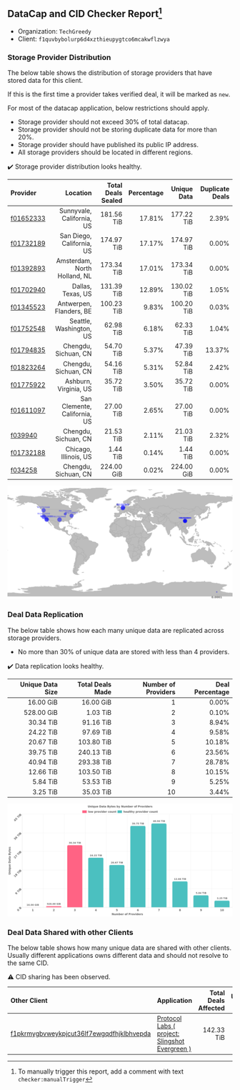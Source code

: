 ## DataCap and CID Checker Report[^1]
 - Organization: `TechGreedy`
 - Client: `f1quvbybolurp6d4xzthieupygtco6mcakwflzwya`
### Storage Provider Distribution
The below table shows the distribution of storage providers that have stored data for this client.

If this is the first time a provider takes verified deal, it will be marked as `new`.

For most of the datacap application, below restrictions should apply.
 - Storage provider should not exceed 30% of total datacap.
 - Storage provider should not be storing duplicate data for more than 20%.
 - Storage provider should have published its public IP address.
 - All storage providers should be located in different regions.

✔️ Storage provider distribution looks healthy.

| Provider                                              |                     Location | Total Deals Sealed | Percentage | Unique Data | Duplicate Deals |
| :---------------------------------------------------- | ---------------------------: | -----------------: | ---------: | ----------: | --------------: |
| [f01652333](https://filfox.info/en/address/f01652333) |    Sunnyvale, California, US |         181.56 TiB |     17.81% |  177.22 TiB |           2.39% |
| [f01732189](https://filfox.info/en/address/f01732189) |    San Diego, California, US |         174.97 TiB |     17.17% |  174.97 TiB |           0.00% |
| [f01392893](https://filfox.info/en/address/f01392893) | Amsterdam, North Holland, NL |         173.34 TiB |     17.01% |  173.34 TiB |           0.00% |
| [f01702940](https://filfox.info/en/address/f01702940) |            Dallas, Texas, US |         131.39 TiB |     12.89% |  130.02 TiB |           1.05% |
| [f01345523](https://filfox.info/en/address/f01345523) |      Antwerpen, Flanders, BE |         100.23 TiB |      9.83% |  100.20 TiB |           0.03% |
| [f01752548](https://filfox.info/en/address/f01752548) |      Seattle, Washington, US |          62.98 TiB |      6.18% |   62.33 TiB |           1.04% |
| [f01794835](https://filfox.info/en/address/f01794835) |         Chengdu, Sichuan, CN |          54.70 TiB |      5.37% |   47.39 TiB |          13.37% |
| [f01823264](https://filfox.info/en/address/f01823264) |         Chengdu, Sichuan, CN |          54.16 TiB |      5.31% |   52.84 TiB |           2.42% |
| [f01775922](https://filfox.info/en/address/f01775922) |        Ashburn, Virginia, US |          35.72 TiB |      3.50% |   35.72 TiB |           0.00% |
| [f01611097](https://filfox.info/en/address/f01611097) | San Clemente, California, US |          27.00 TiB |      2.65% |   27.00 TiB |           0.00% |
| [f039940](https://filfox.info/en/address/f039940)     |         Chengdu, Sichuan, CN |          21.53 TiB |      2.11% |   21.03 TiB |           2.32% |
| [f01732188](https://filfox.info/en/address/f01732188) |        Chicago, Illinois, US |           1.44 TiB |      0.14% |    1.44 TiB |           0.00% |
| [f034258](https://filfox.info/en/address/f034258)     |         Chengdu, Sichuan, CN |         224.00 GiB |      0.02% |  224.00 GiB |           0.00% |

![Provider Distribution](https://raw.githubusercontent.com/data-preservation-programs/filplus-checker-assets/main/filecoin-project/filecoin-plus-large-datasets/issues/181/1671093502172.png)
### Deal Data Replication
The below table shows how each many unique data are replicated across storage providers.
- No more than 30% of unique data are stored with less than 4 providers.

✔️ Data replication looks healthy.

| Unique Data Size | Total Deals Made | Number of Providers | Deal Percentage |
| ---------------: | ---------------: | ------------------: | --------------: |
|        16.00 GiB |        16.00 GiB |                   1 |           0.00% |
|       528.00 GiB |         1.03 TiB |                   2 |           0.10% |
|        30.34 TiB |        91.16 TiB |                   3 |           8.94% |
|        24.22 TiB |        97.69 TiB |                   4 |           9.58% |
|        20.67 TiB |       103.80 TiB |                   5 |          10.18% |
|        39.75 TiB |       240.13 TiB |                   6 |          23.56% |
|        40.94 TiB |       293.38 TiB |                   7 |          28.78% |
|        12.66 TiB |       103.50 TiB |                   8 |          10.15% |
|         5.84 TiB |        53.53 TiB |                   9 |           5.25% |
|         3.25 TiB |        35.03 TiB |                  10 |           3.44% |

![Replication Distribution](https://raw.githubusercontent.com/data-preservation-programs/filplus-checker-assets/main/filecoin-project/filecoin-plus-large-datasets/issues/181/1671093503383.png)
### Deal Data Shared with other Clients
The below table shows how many unique data are shared with other clients.
Usually different applications owns different data and should not resolve to the same CID.

⚠️ CID sharing has been observed.

| Other Client                                                                                                          | Application                                                                                                                     | Total Deals Affected | Unique CIDs |  Verifier |
| :-------------------------------------------------------------------------------------------------------------------- | :------------------------------------------------------------------------------------------------------------------------------ | -------------------: | ----------: | --------: |
| [f1pkrmygbvweykpjcut36lf7ewgqdfhjklbhvepda](https://filfox.info/en/address/f1pkrmygbvweykpjcut36lf7ewgqdfhjklbhvepda) | [Protocol Labs \( project: Slingshot Evergreen \)](https://github.com/filecoin-project/filecoin-plus-large-datasets/issues/293) |           142.33 TiB |       1,522 | LDN # 293 |

[^1]: To manually trigger this report, add a comment with text `checker:manualTrigger`
